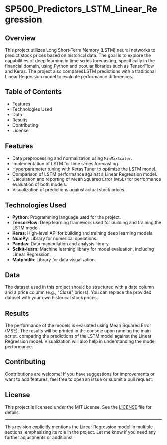 # SP500_Predictors_LSTM_Linear_Regression

## Overview

This project utilizes Long Short-Term Memory (LSTM) neural networks to predict stock prices based on historical data. The goal is to explore the capabilities of deep learning in time series forecasting, specifically in the financial domain, using Python and popular libraries such as TensorFlow and Keras. The project also compares LSTM predictions with a traditional Linear Regression model to evaluate performance differences.

## Table of Contents

- Features
- Technologies Used
- Data
- Results
- Contributing
- License

## Features

- Data preprocessing and normalization using `MinMaxScaler`.
- Implementation of LSTM for time series forecasting.
- Hyperparameter tuning with Keras Tuner to optimize the LSTM model.
- Comparison of LSTM performance against a Linear Regression model.
- Calculation and reporting of Mean Squared Error (MSE) for performance evaluation of both models.
- Visualization of predictions against actual stock prices.

## Technologies Used

- **Python**: Programming language used for the project.
- **TensorFlow**: Deep learning framework used for building and training the LSTM model.
- **Keras**: High-level API for building and training deep learning models.
- **NumPy**: Library for numerical operations.
- **Pandas**: Data manipulation and analysis library.
- **Scikit-learn**: Machine learning library for model evaluation, including Linear Regression.
- **Matplotlib**: Library for data visualization.


## Data

The dataset used in this project should be structured with a date column and a price column (e.g., "Close" prices). You can replace the provided dataset with your own historical stock prices.

## Results

The performance of the models is evaluated using Mean Squared Error (MSE). The results will be printed in the console upon running the main script, comparing the predictions of the LSTM model against the Linear Regression model. Visualization will also help in understanding the model performance.

## Contributing

Contributions are welcome! If you have suggestions for improvements or want to add features, feel free to open an issue or submit a pull request.

## License

This project is licensed under the MIT License. See the [LICENSE](LICENSE) file for details.

---

This revision explicitly mentions the Linear Regression model in multiple sections, emphasizing its role in the project. Let me know if you need any further adjustments or additions!

